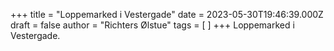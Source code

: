 +++
title = "Loppemarked i Vestergade"
date = 2023-05-30T19:46:39.000Z
draft = false
author = "Richters Ølstue"
tags = [ ]
+++
Loppemarked i Vestergade. 